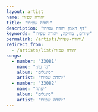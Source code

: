```yaml
---
layout: artist
name: יהודה שפירו
title: "יהודה שפירו"
description: "דף האמן יהודה שפירו"
keywords: "שירים, מוזיקה, יהודה שפירו"
permalink: /artists/יהודה-שפירו/
redirect_from:
  - /artists/list/יהודה שפירו
songs:
  - number: "33081"
    name: "גל עיני"
    album: "סינגלים"
    artist: "יהודה שפירו"
  - number: "33082"
    name: "יפתח"
    album: "סינגלים"
    artist: "יהודה שפירו"
---
```

